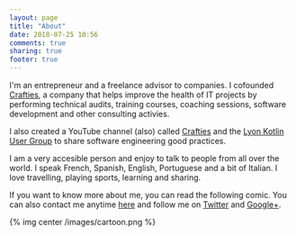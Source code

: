 ```yaml
---
layout: page
title: "About"
date: 2018-07-25 10:56
comments: true
sharing: true
footer: true
---
```


I'm an entrepreneur and a freelance advisor to companies. I cofounded [Crafties](https://www.crafties.fr), a company that helps improve the health of IT projects by performing technical audits, training courses, coaching sessions, software development and other consulting activies.  

I also created a YouTube channel (also) called [Crafties](https://www.youtube.com/Crafties) and the [Lyon Kotlin User Group](https://www.meetup.com/fr-FR/Lyon-Kotlin-User-Group/) to share software engineering good practices.

I am a very accesible person and enjoy to talk to people from all over the world. I speak French, Spanish, English, Portuguese and a bit of Italian. I love travelling, playing sports, learning and sharing.

If you want to know more about me, you can read the following comic. You can also contact me anytime [here](mailto:nadia@crafties.fr) and follow me on [Twitter](https://twitter.com/nphumbert) and [Google+](https://plus.google.com/u/0/110353212984123491279).

{% img center /images/cartoon.png %}
